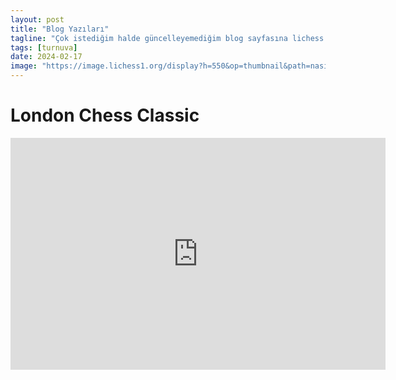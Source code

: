 ```yaml
---
layout: post
title: "Blog Yazıları"
tagline: "Çok istediğim halde güncelleyemediğim blog sayfasına lichess'teki çalışmaları eklemek istedim."
tags: [turnuva]
date: 2024-02-17
image: "https://image.lichess1.org/display?h=550&op=thumbnail&path=nasil:ublog:ENSKuhwG:82h5F5sO.png&w=880&sig=28068f824cb0dbaaf616dc221bb510fa0e6048c7"
---
```

# London Chess Classic

<iframe width="600" height="371" src="https://lichess.org/study/embed/BR7gZIqE/EoVCbyBM" frameborder=0></iframe>
